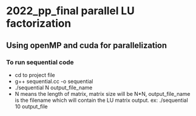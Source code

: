 # 2022_pp_final parallel LU factorization
## Using openMP and cuda for parallelization
### To run sequential code
- cd to project file
- g++ sequential.cc -o sequential
- ./sequential N output_file_name
- N means the length of matrix, matrix size will be N*N, output_file_name is the filename which will contain the LU matrix output. ex: ./sequential 10 output_file